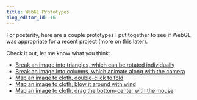 ```yaml
---
title: WebGL Prototypes
blog_editor_id: 16
---
```


[Break an image into triangles, which can be rotated individually]: /projects/webgl-prototypes/triangles.html
[Break an image into columns, which animate along with the camera]: /projects/webgl-prototypes/columns.html
[Map an image to cloth, double-click to fold]: /projects/webgl-prototypes/cloth-blinds.html
[Map an image to cloth, blow it around with wind]: /projects/webgl-prototypes/cloth-wind.html
[Map an image to cloth, drag the bottom-center with the mouse]: /projects/webgl-prototypes/cloth-drag.html

For posterity, here are a couple prototypes I put together to see if WebGL was appropriate for a recent project (more on this later).

Check it out, let me know what you think:

* [Break an image into triangles, which can be rotated individually]
* [Break an image into columns, which animate along with the camera]
* [Map an image to cloth, double-click to fold]
* [Map an image to cloth, blow it around with wind]
* [Map an image to cloth, drag the bottom-center with the mouse]